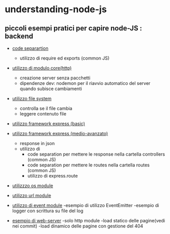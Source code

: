 # understanding-node-js
## piccoli esempi pratici per capire node-JS : backend


* [code separartion](/code-separation)
	 - utilizzo di require ed exports (common JS)
	  
* [utilizzo di modulo core(http)](/core-http-module)
	- creazione server senza  pacchetti
	- dipendenze dev: nodemon per il riavvio automatico del server quando subisce cambiamenti
	
* [utilizzo file system](/file-system)
	- controlla se il file cambia
	- leggere contenuto file
	
* [utilizzo framework express (basic)](/express-module)
* [utilizzo framework express (medio-avanzato)](/express-api)
	- response in json
	- utilizzo di
		- code separation per mettere le response nella cartella controllers (common JS)
		- code separation per mettere le routes nella cartella routes (common JS)
		- utilizzo di express.route
* [utilizzzo os module](/os-module)
* [utilizzo url module](/core-url-module)
* [utilizzo di event module](/core-event-module)
	-esempio di utilizzo EventEmitter
	-esempio di logger con scrittura su file del log
* [esempio di web-server](/web-server-http-module)
	-solo http module
	-load statico delle pagine(vedi nei commit)
	-load dinamico delle pagine con gestione del 404

